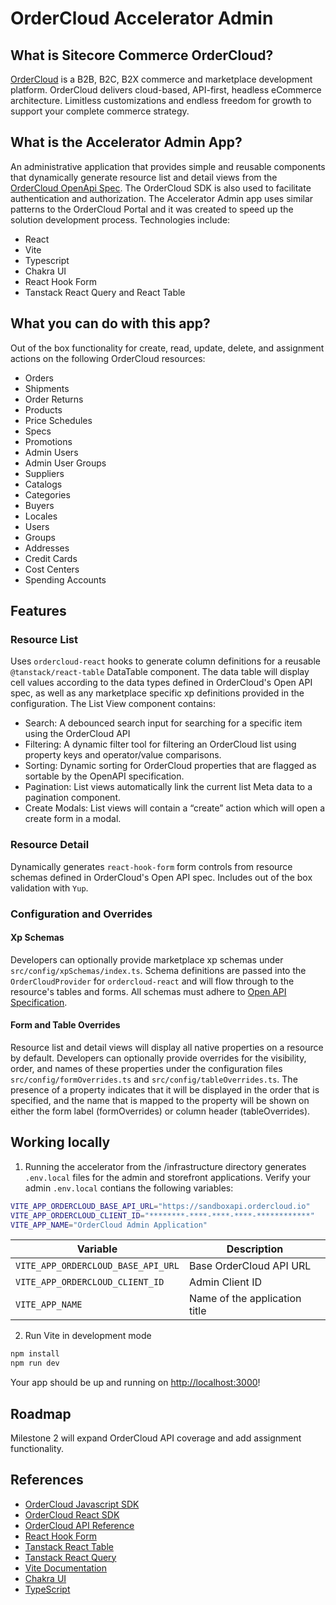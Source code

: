 # OrderCloud Accelerator Admin

## What is Sitecore Commerce OrderCloud?
[OrderCloud](https://ordercloud.io/discover/platform-overview) is a B2B, B2C, B2X commerce and marketplace development platform.
OrderCloud delivers cloud-based, API-first, headless eCommerce architecture. Limitless customizations and endless freedom for growth to support your complete commerce strategy.

## What is the Accelerator Admin App?
An administrative application that provides simple and reusable components that dynamically generate resource list and detail views from the [OrderCloud OpenApi Spec](https://api.ordercloud.io/v1/openapi/v3). The OrderCloud SDK is also used to facilitate authentication and authorization.  The Accelerator Admin app uses similar patterns to the OrderCloud Portal and it was created to speed up the solution development process.  Technologies include:

* React
* Vite
* Typescript
* Chakra UI
* React Hook Form
* Tanstack React Query and React Table

## What you can do with this app?
Out of the box functionality for create, read, update, delete, and assignment actions on the following OrderCloud resources:

* Orders
* Shipments
* Order Returns
* Products
* Price Schedules
* Specs
* Promotions
* Admin Users
* Admin User Groups
* Suppliers
* Catalogs
* Categories
* Buyers
* Locales
* Users
* Groups
* Addresses
* Credit Cards
* Cost Centers
* Spending Accounts

## Features

### Resource List
Uses `ordercloud-react` hooks to generate column definitions for a reusable `@tanstack/react-table` DataTable component.  The data table will display cell values according to the data types defined in OrderCloud's Open API spec, as well as any marketplace specific xp definitions provided in the configuration.  The List View component contains:

* Search: A debounced search input for searching for a specific item using the OrderCloud API
* Filtering: A dynamic filter tool for filtering an OrderCloud list using property keys and operator/value comparisons.
* Sorting: Dynamic sorting for OrderCloud properties that are flagged as sortable by the OpenAPI specification.
* Pagination: List views automatically link the current list Meta data to a pagination component.
* Create Modals: List views will contain a “create” action which will open a create form in a modal.

### Resource Detail
Dynamically generates `react-hook-form` form controls from resource schemas defined in OrderCloud's Open API spec.  Includes out of the box validation with `Yup`. 

### Configuration and Overrides

#### Xp Schemas
Developers can optionally provide marketplace xp schemas under `src/config/xpSchemas/index.ts`.  Schema definitions are passed into the `OrderCloudProvider` for `ordercloud-react` and will flow through to the resource's tables and forms. All schemas must adhere to [Open API Specification](https://swagger.io/specification).    

#### Form and Table Overrides
Resource list and detail views will display all native properties on a resource by default. Developers can optionally provide overrides for the visibility, order, and names of these properties under the configuration files `src/config/formOverrides.ts` and `src/config/tableOverrides.ts`. The presence of a property indicates that it will be displayed in the order that is specified, and the name that is mapped to the property will be shown on either the form label (formOverrides) or column header (tableOverrides).
  

## Working locally
1. Running the accelerator from the /infrastructure directory generates `.env.local` files for the admin and storefront applications.  Verify your admin `.env.local` contians the following variables:

```bash
VITE_APP_ORDERCLOUD_BASE_API_URL="https://sandboxapi.ordercloud.io"
VITE_APP_ORDERCLOUD_CLIENT_ID="********-****-****-****-************"
VITE_APP_NAME="OrderCloud Admin Application"
```
| Variable                            | Description                                                                                                       |
| ----------------------------------- | ----------------------------------------------------------------------------------------------------------------- |
| `VITE_APP_ORDERCLOUD_BASE_API_URL`  | Base OrderCloud API URL                                          |
| `VITE_APP_ORDERCLOUD_CLIENT_ID`     | Admin Client ID                                                                                                   |
| `VITE_APP_NAME`                     | Name of the application title                                                                                     |

2. Run Vite in development mode
```bash
npm install
npm run dev
```

Your app should be up and running on [http://localhost:3000](http://localhost:3000)!

## Roadmap

Milestone 2 will expand OrderCloud API coverage and add assignment functionality.

## References
- [OrderCloud Javascript SDK](https://www.npmjs.com/package/ordercloud-javascript-sdk)
- [OrderCloud React SDK](https://www.npmjs.com/package/@ordercloud/react-sdk)
- [OrderCloud API Reference](https://ordercloud.io/api-reference)
- [React Hook Form](https://react-hook-form.com/)
- [Tanstack React Table](https://tanstack.com/table)
- [Tanstack React Query](https://tanstack.com/query)
- [Vite Documentation](https://vitejs.dev/)
- [Chakra UI](https://chakra-ui.com)
- [TypeScript](https://www.typescriptlang.org)